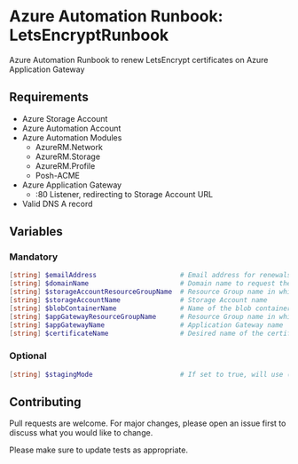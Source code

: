 # Azure Automation Runbook: LetsEncryptRunbook
Azure Automation Runbook to renew LetsEncrypt certificates on Azure Application Gateway

## Requirements
- Azure Storage Account
- Azure Automation Account
- Azure Automation Modules
  - AzureRM.Network
  - AzureRM.Storage
  - AzureRM.Profile
  - Posh-ACME
- Azure Application Gateway
  - :80 Listener, redirecting to Storage Account URL
- Valid DNS A record

## Variables

### Mandatory
```PowerShell
[string] $emailAddress                     # Email address for renewals
[string] $domainName                       # Domain name to request the certificate for (i.e.: test.contoso.com)
[string] $storageAccountResourceGroupName  # Resource Group name in which the Storage Account resides
[string] $storageAccountName               # Storage Account name
[string] $blobContainerName                # Name of the blob container
[string] $appGatewayResourceGroupName      # Resource Group name in which the Application Gateway resides
[string] $appGatewayName                   # Application Gateway name
[string] $certificateName                  # Desired name of the certificate or name of the existing certificate

```

### Optional
```PowerShell
[string] $stagingMode                      # If set to true, will use (invalid) LetsEncrypt certificates for testing purposes
```

## Contributing
Pull requests are welcome. For major changes, please open an issue first to discuss what you would like to change.

Please make sure to update tests as appropriate.